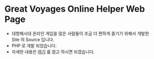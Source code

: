# Great Voyages Online Helper Web Page

* 대항해시대 온라인 게임을 많은 사람들이 조금 더 편하게 즐기기 위해서 개발한 Site 의 Source 입니다.
* PHP 로 개발 되었습니다.
* 자세한 내용은 [여기](http://gvonline.ga/) 를 참고 하시면 되겠습니다.

